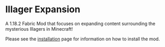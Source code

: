 # Illager Expansion
A 1.18.2 Fabric Mod that focuses on expanding content surrounding the mysterious Illagers in Minecraft!

Please see the [installation](https://github.com/OhDricky/Illager-Expansion/wiki/Installation) page for information on how to install the mod.
